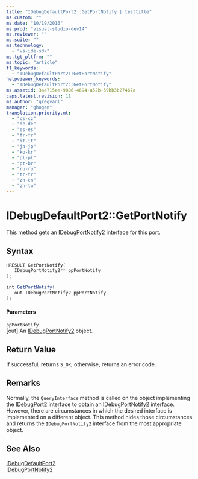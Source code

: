```yaml
---
title: "IDebugDefaultPort2::GetPortNotify | testtitle"
ms.custom: ""
ms.date: "10/19/2016"
ms.prod: "visual-studio-dev14"
ms.reviewer: ""
ms.suite: ""
ms.technology: 
  - "vs-ide-sdk"
ms.tgt_pltfrm: ""
ms.topic: "article"
f1_keywords: 
  - "IDebugDefaultPort2::GetPortNotify"
helpviewer_keywords: 
  - "IDebugDefaultPort2::GetPortNotify"
ms.assetid: 3ae715ee-9886-4694-a52b-59bb3b27467a
caps.latest.revision: 11
ms.author: "gregvanl"
manager: "ghogen"
translation.priority.mt: 
  - "cs-cz"
  - "de-de"
  - "es-es"
  - "fr-fr"
  - "it-it"
  - "ja-jp"
  - "ko-kr"
  - "pl-pl"
  - "pt-br"
  - "ru-ru"
  - "tr-tr"
  - "zh-cn"
  - "zh-tw"
---
```

# IDebugDefaultPort2::GetPortNotify
This method gets an [IDebugPortNotify2](../extensibility-debugger-reference/idebugportnotify2.md) interface for this port.  
  
## Syntax  
  
```cpp  
HRESULT GetPortNotify(  
   IDebugPortNotify2** ppPortNotify  
);  
```  
  
```c#  
int GetPortNotify(  
   out IDebugPortNotify2 ppPortNotify  
);  
```  
  
#### Parameters  
 `ppPortNotify`  
 [out] An [IDebugPortNotify2](../extensibility-debugger-reference/idebugportnotify2.md) object.  
  
## Return Value  
 If successful, returns `S_OK`; otherwise, returns an error code.  
  
## Remarks  
 Normally, the `QueryInterface` method is called on the object implementing the [IDebugPort2](../extensibility-debugger-reference/idebugport2.md) interface to obtain an [IDebugPortNotify2](../extensibility-debugger-reference/idebugportnotify2.md) interface. However, there are circumstances in which the desired interface is implemented on a different object. This method hides those circumstances and returns the `IDebugPortNotify2` interface from the most appropriate object.  
  
## See Also  
 [IDebugDefaultPort2](../extensibility-debugger-reference/idebugdefaultport2.md)   
 [IDebugPortNotify2](../extensibility-debugger-reference/idebugportnotify2.md)